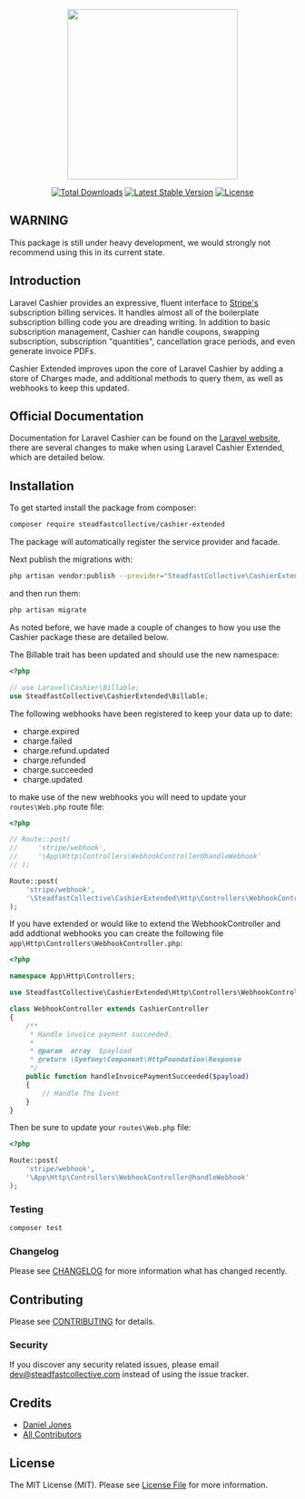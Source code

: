 <p align="center"><img width="300px" src="https://dzwonsemrish7.cloudfront.net/items/0t1D0x1M381Y0f2X0Q0c/Laravel_Cashier@2x.png?v=7501b112"></p>
<p align="center">
<a href="https://packagist.org/packages/steadfastcollective/cashier-extended"><img src="https://poser.pugx.org/steadfastcollective/cashier-extended/d/total.svg" alt="Total Downloads"></a>
<a href="https://packagist.org/packages/steadfastcollective/cashier-extended"><img src="https://poser.pugx.org/steadfastcollective/cashier-extended/v/stable.svg" alt="Latest Stable Version"></a>
<a href="https://packagist.org/packages/steadfastcollective/cashier-extended"><img src="https://poser.pugx.org/steadfastcollective/cashier-extended/license.svg" alt="License"></a>
</p>

## WARNING

This package is still under heavy development, we would strongly not recommend using this in its current state. 

## Introduction

Laravel Cashier provides an expressive, fluent interface to [Stripe's](https://stripe.com) subscription billing services. It handles almost all of the boilerplate subscription billing code you are dreading writing. In addition to basic subscription management, Cashier can handle coupons, swapping subscription, subscription "quantities", cancellation grace periods, and even generate invoice PDFs.

Cashier Extended improves upon the core of Laravel Cashier by adding a store of Charges made, and additional methods to query them, as well as webhooks to keep this updated.

## Official Documentation

Documentation for Laravel Cashier can be found on the [Laravel website](https://laravel.com/docs/billing), there are several changes to make when using Laravel Cashier Extended, which are detailed below.


## Installation

To get started install the package from composer:

```bash
composer require steadfastcollective/cashier-extended
```

The package will automatically register the service provider and facade.

Next publish the migrations with:

```bash
php artisan vendor:publish --provider="SteadfastCollective\CashierExtended\CashierExtendedServiceProvider" --tag="migrations"
```

and then run them:

```bash
php artisan migrate
```

As noted before, we have made a couple of changes to how you use the Cashier package these are detailed below.

The Billable trait has been updated and should use the new namespace:

```php
<?php

// use Laravel\Cashier\Billable;
use SteadfastCollective\CashierExtended\Billable;
```

The following webhooks have been registered to keep your data up to date:

* charge.expired
* charge.failed
* charge.refund.updated
* charge.refunded
* charge.succeeded
* charge.updated

to make use of the new webhooks you will need to update your `routes\Web.php` route file:

```php
<?php

// Route::post(
//     'stripe/webhook',
//     '\App\Http\Controllers\WebhookController@handleWebhook'
// );

Route::post(
    'stripe/webhook',
    '\SteadfastCollective\CashierExtended\Http\Controllers\WebhookController@handleWebhook'
);
```

If you have extended or would like to extend the WebhookController and add addtional webhooks you can create the following file `app\Http\Controllers\WebhookController.php`:

```php
<?php

namespace App\Http\Controllers;

use SteadfastCollective\CashierExtended\Http\Controllers\WebhookController as CashierController;

class WebhookController extends CashierController
{
    /**
     * Handle invoice payment succeeded.
     *
     * @param  array  $payload
     * @return \Symfony\Component\HttpFoundation\Response
     */
    public function handleInvoicePaymentSucceeded($payload)
    {
        // Handle The Event
    }
}
```

Then be sure to update your `routes\Web.php` file:

```php
<?php

Route::post(
    'stripe/webhook',
    '\App\Http\Controllers\WebhookController@handleWebhook'
);
```

### Testing

``` bash
composer test
```

### Changelog

Please see [CHANGELOG](CHANGELOG.md) for more information what has changed recently.

## Contributing

Please see [CONTRIBUTING](CONTRIBUTING.md) for details.

### Security

If you discover any security related issues, please email dev@steadfastcollective.com instead of using the issue tracker.

## Credits

- [Daniel Jones](https://github.com/steadfastcollective)
- [All Contributors](../../contributors)

## License

The MIT License (MIT). Please see [License File](LICENSE.md) for more information.
